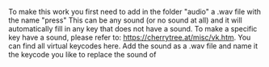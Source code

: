 To make this work you first need to add in the folder "audio" a .wav file with the name "press" This can be any sound (or no sound at all) and it will automatically fill in any key that does not have a sound.
To make a specific key have a sound, please refer to: https://cherrytree.at/misc/vk.htm. You can find all virtual keycodes here. Add the sound as a .wav file and name it the keycode you like to replace the sound of
